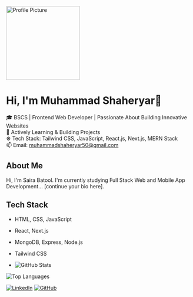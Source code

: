 <img src="https://your-image-link.jpg" alt="Profile Picture" width="200"/>

# Hi, I'm Muhammad Shaheryar👋

🎓 BSCS | Frontend Web Developer | Passionate About Building Innovative Websites  
🌱 Actively Learning & Building Projects  
⚙️ Tech Stack: Tailwind CSS, JavaScript, React.js, Next.js, MERN Stack  
📫 Email: muhammadshaheryar50@gmail.com 

## About Me  
Hi, I'm Saira Batool. I'm currently studying Full Stack Web and Mobile App Development... [continue your bio here].

## Tech Stack
- HTML, CSS, JavaScript  
- React, Next.js  
- MongoDB, Express, Node.js  
- Tailwind CSS

- ![GitHub Stats](https://github-readme-stats.vercel.app/api?username=YourUsername&show_icons=true)

![Top Languages](https://github-readme-stats.vercel.app/api/top-langs/?username=YourUsername&layout=compact)


[![LinkedIn](https://img.shields.io/badge/-LinkedIn-blue)](https://linkedin.com/in/YourProfile)
[![GitHub](https://img.shields.io/badge/-GitHub-black)](https://github.com/YourUsername)

